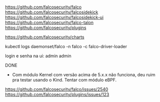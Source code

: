 https://github.com/falcosecurity/falco
https://github.com/falcosecurity/falcosidekick
https://github.com/falcosecurity/falcosidekick-ui
https://github.com/falcosecurity/falco-talon
https://github.com/falcosecurity/plugins

https://github.com/falcosecurity/charts


kubectl logs daemonset/falco -n falco -c falco-driver-loader

login e senha na ui:
admin
admin

DONE
- Com módulo Kernel com versão acima de 5.x.x não funciona, deu ruim pra testar usando o Kind. Tentar com módulo eBPF.

https://github.com/falcosecurity/falco/issues/2540
https://github.com/falcosecurity/plugins/issues/123
